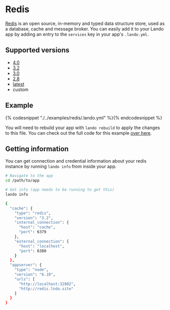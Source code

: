 Redis
=====

[Redis](https://redis.io/) is an open source, in-memory and typed data structure store, used as a database, cache and message broker. You can easily add it to your Lando app by adding an entry to the `services` key in your app's `.lando.yml`.

Supported versions
------------------

*   [4.0](https://hub.docker.com/r/_/redis/)
*   [3.2](https://hub.docker.com/r/_/redis/)
*   [3.0](https://hub.docker.com/r/_/redis/)
*   [2.8](https://hub.docker.com/r/_/redis/)
*   [latest](https://hub.docker.com/r/_/redis/)
*   custom

Example
-------

{% codesnippet "./../examples/redis/.lando.yml" %}{% endcodesnippet %}

You will need to rebuild your app with `lando rebuild` to apply the changes to this file. You can check out the full code for this example [over here](https://github.com/lando/lando/tree/master/examples/redis).

Getting information
-------------------

You can get connection and credential information about your redis instance by running `lando info` from inside your app.

```bash
# Navigate to the app
cd /path/to/app

# Get info (app needs to be running to get this)
lando info

{
  "cache": {
    "type": "redis",
    "version": "3.2",
    "internal_connection": {
      "host": "cache",
      "port": 6379
    },
    "external_connection": {
      "host": "localhost",
      "port": 6380
    }
  },
  "appserver": {
    "type": "node",
    "version": "6.10",
    "urls": [
      "http://localhost:32802",
      "http://redis.lndo.site"
    ]
  }
}
```
